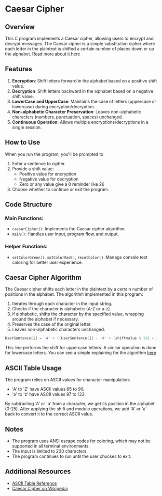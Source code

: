 # Caesar Cipher

## Overview

This C program implements a Caesar cipher, allowing users to encrypt and decrypt messages. The Caesar cipher is a simple substitution cipher where each letter in the plaintext is shifted a certain number of places down or up the alphabet. [Read more about it here](https://en.wikipedia.org/wiki/Caesar_cipher)

## Features

1. **Encryption**: Shift letters forward in the alphabet based on a positive shift value.
2. **Decryption**: Shift letters backward in the alphabet based on a negative shift value.
3. **LowerCase and UpperCase**: Maintains the case of letters (uppercase or lowercase) during encryption/decryption.
4. **Non-alphabetic Character Preservation**: Leaves non-alphabetic characters (numbers, punctuation, spaces) unchanged.
5. **Continuous Operation**: Allows multiple encryptions/decryptions in a single session.

## How to Use

When you run the program, you'll be prompted to:

1. Enter a sentence to cipher.
2. Provide a shift value:
   - Positive value for encryption
   - Negative value for decryption
   - Zero or any value give a 0 reminder like 26
3. Choose whether to continue or exit the program.

## Code Structure

### Main Functions:

- `caesarCipher()`: Implements the Caesar cipher algorithm.
- `main()`: Handles user input, program flow, and output.

### Helper Functions:

- `setColorGreen()`, `setColorRed()`, `resetColor()`: Manage console text coloring for better user experience.

## Caesar Cipher Algorithm

The Caesar cipher shifts each letter in the plaintext by a certain number of positions in the alphabet. The algorithm implemented in this program:

1. Iterates through each character in the input string.
2. Checks if the character is alphabetic (A-Z or a-z).
3. If alphabetic, shifts the character by the specified value, wrapping around the alphabet if necessary.
4. Preserves the case of the original letter.
5. Leaves non-alphabetic characters unchanged.

```c
UserSentence[i] = 'A' + ((UserSentence[i] - 'A' + (shiftvalue % 26) + 26) % 26);
```

This line performs the shift for uppercase letters. A similar operation is done for lowercase letters.
You can see a simple explaining for the algorithm [here](https://youtu.be/jEK3J_Ezb_E)

## ASCII Table Usage

The program relies on ASCII values for character manipulation:

- 'A' to 'Z' have ASCII values 65 to 90.
- 'a' to 'z' have ASCII values 97 to 122.

By subtracting 'A' or 'a' from a character, we get its position in the alphabet (0-25). After applying the shift and modulo operations, we add 'A' or 'a' back to convert it to the correct ASCII value.

## Notes

- The program uses ANSI escape codes for coloring, which may not be supported in all terminal environments.
- The input is limited to 200 characters.
- The program continues to run until the user chooses to exit.

## Additional Resources

- [ASCII Table Reference](https://www.asciitable.com/)
- [Caesar Cipher on Wikipedia](https://en.wikipedia.org/wiki/Caesar_cipher)
